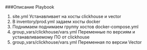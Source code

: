 ###Описание Playbook
1. site.yml Устанавливает на хосты clickhouse и vector
2. В inventory/prod.yml задаем хосты docker 
3. Поднимаем поднимаем группу хостов docker-compose.yml
4. group_vars/clickhouse/vars.yml Переменные по версиям и устанавливаемому ПО от clickhouse
5. group_vars/clickhouse/vars.yml Переменная по версии Vector
